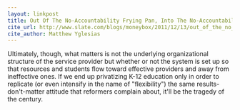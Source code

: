 ```yaml
---
layout: linkpost
title: Out Of The No-Accountability Frying Pan, Into The No-Accountability Fire
cite_url: http://www.slate.com/blogs/moneybox/2011/12/13/out_of_the_no_accountability_frying_pan_into_the_no_accountability_fire.html
cite_author: Matthew Yglesias
---
```

Ultimately, though, what matters is not the underlying organizational structure of the service provider but whether or not the system is set up so that resources and students flow toward effective providers and away from ineffective ones. If we end up privatizing K-12 education only in order to replicate (or even intensify in the name of "flexibility") the same results-don't-matter attitude that reformers complain about, it'll be the tragedy of the century.   

